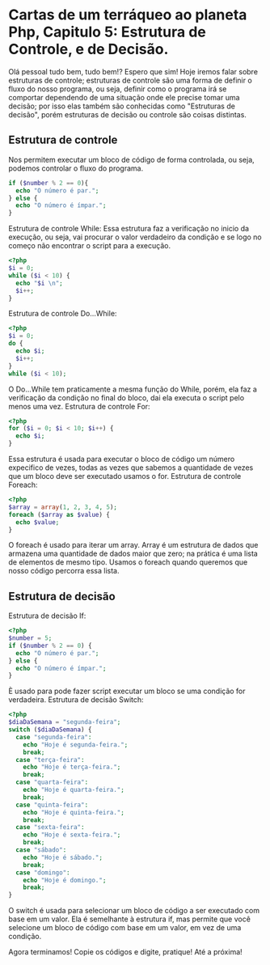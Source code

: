 # Cartas de um terráqueo ao planeta Php, Capitulo 5: Estrutura de Controle, e de Decisão.

Olá pessoal tudo bem, tudo bem!? Espero que sim!
Hoje iremos falar sobre estruturas de controle; estruturas de controle são uma forma de definir o 
fluxo do nosso programa, ou seja, definir como o programa irá se comportar 
dependendo de uma situação onde ele precise tomar uma decisão; por isso elas também são conhecidas como 
"Estruturas de decisão", porém estruturas de decisão ou controle são coisas distintas.

## Estrutura de controle
Nos permitem executar um bloco de código de forma controlada, ou seja, podemos controlar o fluxo do programa.

~~~php
if ($number % 2 == 0){
  echo "O número é par.";
} else {
  echo "O número é ímpar.";
}
~~~

Estrutura de controle While:
Essa estrutura faz a verificação no inicio da execução, ou seja, vai procurar o valor verdadeiro da 
condição e se logo no começo não encontrar o script para a execução.

~~~php
<?php
$i = 0;
while ($i < 10) {
  echo "$i \n";
  $i++;
}
~~~

Estrutura de controle Do...While:

~~~php
<?php
$i = 0;
do {
  echo $i;
  $i++;
} 
while ($i < 10);
~~~

O Do...While tem praticamente a mesma função do While, porém, ela faz a verificação da condição no final do bloco, dai ela executa o script pelo menos uma vez.
Estrutura de controle For:

~~~php
<?php
for ($i = 0; $i < 10; $i++) {
  echo $i;
}
~~~

Essa estrutura é usada para executar o bloco de código um número expecifico de vezes, todas as vezes que sabemos a quantidade 
de vezes que um bloco deve ser executado usamos o for. Estrutura de controle Foreach:

~~~php
<?php
$array = array(1, 2, 3, 4, 5);
foreach ($array as $value) {
  echo $value;
}
~~~

O foreach é usado para iterar um array. Array é um estrutura de dados que armazena uma quantidade de dados maior que zero; na prática é uma 
lista de elementos de mesmo tipo. Usamos o foreach quando queremos que nosso código percorra essa lista.

## Estrutura de decisão

Estrutura de decisão If:

~~~php
<?php
$number = 5;
if ($number % 2 == 0) {
  echo "O número é par.";
} else {
  echo "O número é ímpar.";
}
~~~

È usado para pode fazer script executar um bloco se uma condição for verdadeira.
Estrutura de decisão Switch:

~~~php
<?php
$diaDaSemana = "segunda-feira";
switch ($diaDaSemana) {
  case "segunda-feira":
    echo "Hoje é segunda-feira.";
    break;
  case "terça-feira":
    echo "Hoje é terça-feira.";
    break;
  case "quarta-feira":
    echo "Hoje é quarta-feira.";
    break;
  case "quinta-feira":
    echo "Hoje é quinta-feira.";
    break;
  case "sexta-feira":
    echo "Hoje é sexta-feira.";
    break;
  case "sábado":
    echo "Hoje é sábado.";
    break;
  case "domingo":
    echo "Hoje é domingo.";
    break;
}
~~~

O switch é usada para selecionar um bloco de código a ser executado com base em um valor. 
Ela é semelhante à estrutura if, mas permite que você selecione um bloco de código com base em um valor, em vez de uma condição.


Agora terminamos!
Copie os códigos e digite, pratique!
Até a próxima!






